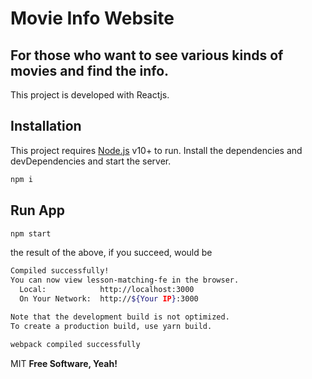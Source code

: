 # Movie Info Website

## For those who want to see various kinds of movies and find the info.

This project is developed with Reactjs.

## Installation
This project requires [Node.js](https://nodejs.org/) v10+ to run.
Install the dependencies and devDependencies and start the server.

```sh
npm i
```

## Run App
```sh
npm start
```
the result of the above, if you succeed, would be

```sh
Compiled successfully!
You can now view lesson-matching-fe in the browser.
  Local:            http://localhost:3000
  On Your Network:  http://${Your IP}:3000

Note that the development build is not optimized.
To create a production build, use yarn build.

webpack compiled successfully
```

MIT
**Free Software, Yeah!**